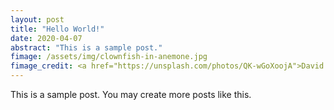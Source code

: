 ```yaml
---
layout: post
title: "Hello World!"
date: 2020-04-07
abstract: "This is a sample post."
fimage: /assets/img/clownfish-in-anemone.jpg
fimage_credit: <a href="https://unsplash.com/photos/QK-wGoXoojA">David Clode, license free</a>
---
```


This is a sample post. You may create more posts like this.
